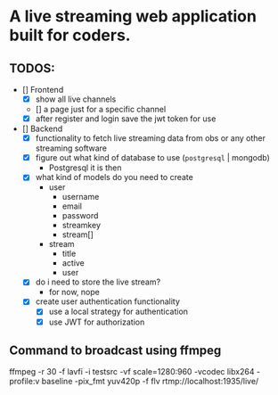 # A live streaming web application built for coders.

## TODOS:

- [] Frontend
  - [x] show all live channels
  - [] a page just for a specific channel
  - [x] after register and login save the jwt token for use
- [] Backend
  - [x] functionality to fetch live streaming data from obs or any other streaming software
  - [x] figure out what kind of database to use (`postgresql` | mongodb)
    - Postgresql it is then
  - [x] what kind of models do you need to create
    - user
      - username
      - email
      - password
      - streamkey
      - stream[]
    - stream
      - title
      - active
      - user
  - [x] do i need to store the live stream?
    - for now, nope
  - [x] create user authentication functionality
    - [x] use a local strategy for authentication
    - [x] use JWT for authorization

## Command to broadcast using ffmpeg

ffmpeg -r 30 -f lavfi -i testsrc -vf scale=1280:960 -vcodec libx264 -profile:v baseline -pix_fmt yuv420p -f flv rtmp://localhost:1935/live/
